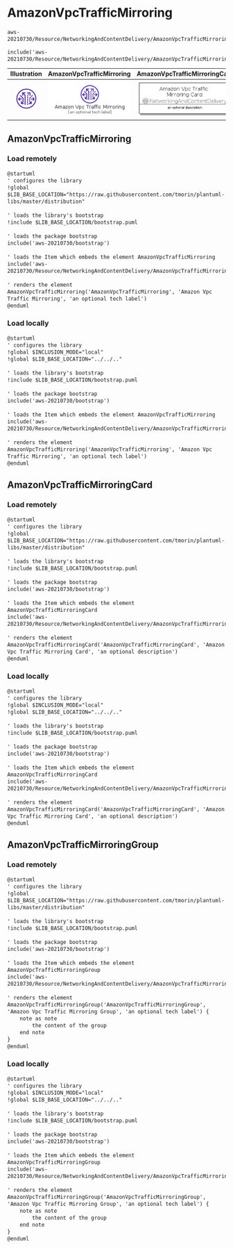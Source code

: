 # AmazonVpcTrafficMirroring


```text
aws-20210730/Resource/NetworkingAndContentDelivery/AmazonVpcTrafficMirroring
```

```text
include('aws-20210730/Resource/NetworkingAndContentDelivery/AmazonVpcTrafficMirroring')
```



| Illustration | AmazonVpcTrafficMirroring | AmazonVpcTrafficMirroringCard | AmazonVpcTrafficMirroringGroup |
| :---: | :---: | :---: | :---: |
| ![illustration for Illustration](../../../aws-20210730/Resource/NetworkingAndContentDelivery/AmazonVpcTrafficMirroring.png) | ![illustration for AmazonVpcTrafficMirroring](../../../aws-20210730/Resource/NetworkingAndContentDelivery/AmazonVpcTrafficMirroring.Local.png) | ![illustration for AmazonVpcTrafficMirroringCard](../../../aws-20210730/Resource/NetworkingAndContentDelivery/AmazonVpcTrafficMirroringCard.Local.png) | ![illustration for AmazonVpcTrafficMirroringGroup](../../../aws-20210730/Resource/NetworkingAndContentDelivery/AmazonVpcTrafficMirroringGroup.Local.png) |




## AmazonVpcTrafficMirroring

### Load remotely
```plantuml
@startuml
' configures the library
!global $LIB_BASE_LOCATION="https://raw.githubusercontent.com/tmorin/plantuml-libs/master/distribution"

' loads the library's bootstrap
!include $LIB_BASE_LOCATION/bootstrap.puml

' loads the package bootstrap
include('aws-20210730/bootstrap')

' loads the Item which embeds the element AmazonVpcTrafficMirroring
include('aws-20210730/Resource/NetworkingAndContentDelivery/AmazonVpcTrafficMirroring')

' renders the element
AmazonVpcTrafficMirroring('AmazonVpcTrafficMirroring', 'Amazon Vpc Traffic Mirroring', 'an optional tech label')
@enduml
```

### Load locally
```plantuml
@startuml
' configures the library
!global $INCLUSION_MODE="local"
!global $LIB_BASE_LOCATION="../../.."

' loads the library's bootstrap
!include $LIB_BASE_LOCATION/bootstrap.puml

' loads the package bootstrap
include('aws-20210730/bootstrap')

' loads the Item which embeds the element AmazonVpcTrafficMirroring
include('aws-20210730/Resource/NetworkingAndContentDelivery/AmazonVpcTrafficMirroring')

' renders the element
AmazonVpcTrafficMirroring('AmazonVpcTrafficMirroring', 'Amazon Vpc Traffic Mirroring', 'an optional tech label')
@enduml
```

## AmazonVpcTrafficMirroringCard

### Load remotely
```plantuml
@startuml
' configures the library
!global $LIB_BASE_LOCATION="https://raw.githubusercontent.com/tmorin/plantuml-libs/master/distribution"

' loads the library's bootstrap
!include $LIB_BASE_LOCATION/bootstrap.puml

' loads the package bootstrap
include('aws-20210730/bootstrap')

' loads the Item which embeds the element AmazonVpcTrafficMirroringCard
include('aws-20210730/Resource/NetworkingAndContentDelivery/AmazonVpcTrafficMirroring')

' renders the element
AmazonVpcTrafficMirroringCard('AmazonVpcTrafficMirroringCard', 'Amazon Vpc Traffic Mirroring Card', 'an optional description')
@enduml
```

### Load locally
```plantuml
@startuml
' configures the library
!global $INCLUSION_MODE="local"
!global $LIB_BASE_LOCATION="../../.."

' loads the library's bootstrap
!include $LIB_BASE_LOCATION/bootstrap.puml

' loads the package bootstrap
include('aws-20210730/bootstrap')

' loads the Item which embeds the element AmazonVpcTrafficMirroringCard
include('aws-20210730/Resource/NetworkingAndContentDelivery/AmazonVpcTrafficMirroring')

' renders the element
AmazonVpcTrafficMirroringCard('AmazonVpcTrafficMirroringCard', 'Amazon Vpc Traffic Mirroring Card', 'an optional description')
@enduml
```

## AmazonVpcTrafficMirroringGroup

### Load remotely
```plantuml
@startuml
' configures the library
!global $LIB_BASE_LOCATION="https://raw.githubusercontent.com/tmorin/plantuml-libs/master/distribution"

' loads the library's bootstrap
!include $LIB_BASE_LOCATION/bootstrap.puml

' loads the package bootstrap
include('aws-20210730/bootstrap')

' loads the Item which embeds the element AmazonVpcTrafficMirroringGroup
include('aws-20210730/Resource/NetworkingAndContentDelivery/AmazonVpcTrafficMirroring')

' renders the element
AmazonVpcTrafficMirroringGroup('AmazonVpcTrafficMirroringGroup', 'Amazon Vpc Traffic Mirroring Group', 'an optional tech label') {
    note as note
        the content of the group
    end note
}
@enduml
```

### Load locally
```plantuml
@startuml
' configures the library
!global $INCLUSION_MODE="local"
!global $LIB_BASE_LOCATION="../../.."

' loads the library's bootstrap
!include $LIB_BASE_LOCATION/bootstrap.puml

' loads the package bootstrap
include('aws-20210730/bootstrap')

' loads the Item which embeds the element AmazonVpcTrafficMirroringGroup
include('aws-20210730/Resource/NetworkingAndContentDelivery/AmazonVpcTrafficMirroring')

' renders the element
AmazonVpcTrafficMirroringGroup('AmazonVpcTrafficMirroringGroup', 'Amazon Vpc Traffic Mirroring Group', 'an optional tech label') {
    note as note
        the content of the group
    end note
}
@enduml
```

